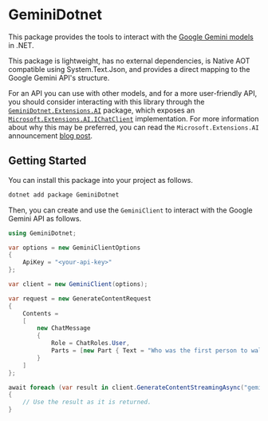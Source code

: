 # GeminiDotnet

This package provides the tools to interact with the [Google Gemini models](https://deepmind.google/technologies/gemini/) in .NET.

This package is lightweight, has no external dependencies, is Native AOT compatible using System.Text.Json, and provides a direct mapping to the Google Gemini API's structure.

For an API you can use with other models, and for a more user-friendly API, you should consider interacting with this library through the [`GeminiDotnet.Extensions.AI`](https://www.nuget.org/packages/GeminiDotnet.Extensions.AI) package, which exposes an [`Microsoft.Extensions.AI.IChatClient`](https://learn.microsoft.com/dotnet/api/microsoft.extensions.ai.ichatclient) implementation. For more information about why this may be preferred, you can read the `Microsoft.Extensions.AI` announcement [blog post](https://devblogs.microsoft.com/dotnet/introducing-microsoft-extensions-ai-preview/).

## Getting Started

You can install this package into your project as follows.

```sh
dotnet add package GeminiDotnet
```

Then, you can create and use the `GeminiClient` to interact with the Google Gemini API as follows.

```cs
using GeminiDotnet;

var options = new GeminiClientOptions
{
    ApiKey = "<your-api-key>"
};

var client = new GeminiClient(options);

var request = new GenerateContentRequest
{
    Contents = 
    [
        new ChatMessage 
        { 
            Role = ChatRoles.User,
            Parts = [new Part { Text = "Who was the first person to walk on the moon?" }]
        }
    ]
};

await foreach (var result in client.GenerateContentStreamingAsync("gemini-2.0-flash", request, cancellationToken))
{
    // Use the result as it is returned.
}
```
